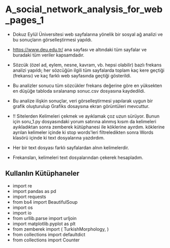 # A_social_network_analysis_for_web_pages_1

* Dokuz Eylül Üniversitesi web sayfalarına yönelik bir sosyal ağ analizi ve bu sonuçların görselleştirmesi yapıldı. 
* https://www.deu.edu.tr/ ana sayfası ve altındaki tüm sayfalar ve buradaki tüm veriler kapsamdadır.
* Sözcük (özel ad, eylem, nesne, kavram, vb. hepsi olabilir) bazlı frekans analizi 	yapıldı; her sözcüğün ilgili
tüm sayfalarda toplam kaç kere geçtiği (frekansı) ve 	kaç farklı web sayfasında geçtiği gösterildi.
* Bu analizler sonucu tüm sözcükler frekans değerine göre en yüksekten en düşüğe tabloda sıralananıp sonuc.csv dosyasına kaydedildi.
* Bu analize ilişkin sonuçlar, veri görselleştirmesi yapılarak uygun bir grafik oluşturulup Grafiks dosaysına ekran görüntüleri mevcuttur.

* !! Sitelerden Kelimeleri çekmek ve ayıklamak çoz uzun sürüyor. Bunun için soru_1.py dosyasındaki yorum satırına alınmış kısım da kelimeleri ayıkladıktan sonra
zemberek kütüphanesi ile köklerine ayırdım. köklerine ayrılan kelimeler içinde ki stop words'leri filtreledikten sonra Words klasörü içinde ki text dosyalarına yazdırdım. 
* Her bir text dosyası farklı sayfalardan alnın kelimelerdir.
* Frekansları, kelimeleri text dosyalarından çekerek hesapladım.

## Kullanlın Kütüphaneler
- import re
- import pandas as pd
- import requests
- from bs4 import BeautifulSoup
- import os
- import io
- from urllib.parse import urljoin
- import matplotlib.pyplot as plt
- from zemberek import (
    TurkishMorphology,
)
- from collections import defaultdict
- from collections import Counter









